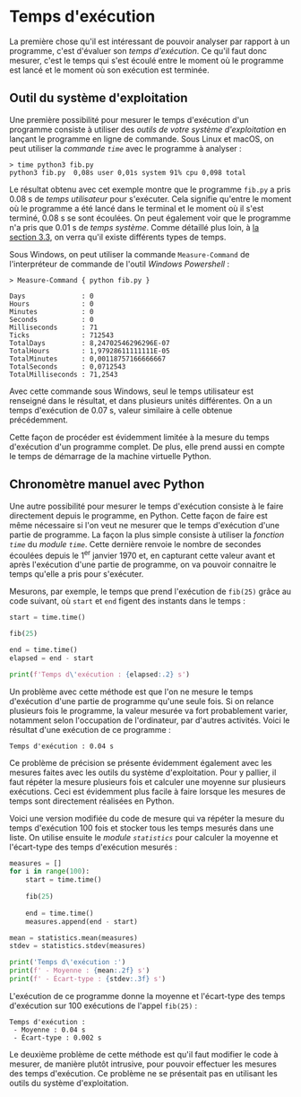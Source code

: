 # Temps d'exécution

La première chose qu'il est intéressant de pouvoir analyser par rapport à un programme, c'est d'évaluer son *temps d'exécution*. Ce qu'il faut donc mesurer, c'est le temps qui s'est écoulé entre le moment où le programme est lancé et le moment où son exécution est terminée.

## Outil du système d'exploitation

Une première possibilité pour mesurer le temps d'exécution d'un programme consiste à utiliser des *outils de votre système d'exploitation* en lançant le programme en ligne de commande. Sous Linux et macOS, on peut utiliser la *commande `time`* avec le programme à analyser :

```
> time python3 fib.py
python3 fib.py  0,08s user 0,01s system 91% cpu 0,098 total
```

Le résultat obtenu avec cet exemple montre que le programme `fib.py` a pris 0.08&nbsp;s de *temps utilisateur* pour s'exécuter. Cela signifie qu'entre le moment où le programme a été lancé dans le terminal et le moment où il s'est terminé, 0.08&nbsp;s se sont écoulées. On peut également voir que le programme n'a pris que 0.01&nbsp;s de *temps système*. Comme détaillé plus loin, à [la section&nbsp;3.3](../type-de-temps/), on verra qu'il existe différents types de temps.

Sous Windows, on peut utiliser la commande `Measure-Command` de l'interpréteur de commande de l'outil *Windows Powershell* :

```
> Measure-Command { python fib.py }

Days              : 0
Hours             : 0
Minutes           : 0
Seconds           : 0
Milliseconds      : 71
Ticks             : 712543
TotalDays         : 8,24702546296296E-07
TotalHours        : 1,97928611111111E-05
TotalMinutes      : 0,00118757166666667
TotalSeconds      : 0,0712543
TotalMilliseconds : 71,2543
```

Avec cette commande sous Windows, seul le temps utilisateur est renseigné dans le résultat, et dans plusieurs unités différentes. On a un temps d'exécution de 0.07&nbsp;s, valeur similaire à celle obtenue précédemment.

Cette façon de procéder est évidemment limitée à la mesure du temps d'exécution d'un programme complet. De plus, elle prend aussi en compte le temps de démarrage de la machine virtuelle Python.

## Chronomètre manuel avec Python

Une autre possibilité pour mesurer le temps d'exécution consiste à le faire directement depuis le programme, en Python. Cette façon de faire est même nécessaire si l'on veut ne mesurer que le temps d'exécution d'une partie de programme. La façon la plus simple consiste à utiliser la *fonction `time`* du *module `time`*. Cette dernière renvoie le nombre de secondes écoulées depuis le 1<sup>er</sup> janvier 1970 et, en capturant cette valeur avant et après l'exécution d'une partie de programme, on va pouvoir connaitre le temps qu'elle a pris pour s'exécuter.

Mesurons, par exemple, le temps que prend l'exécution de `fib(25)` grâce au code suivant, où `start` et `end` figent des instants dans le temps :

``` python
start = time.time()

fib(25)

end = time.time()
elapsed = end - start

print(f'Temps d\'exécution : {elapsed:.2} s')
```

Un problème avec cette méthode est que l'on ne mesure le temps d'exécution d'une partie de programme qu'une seule fois. Si on relance plusieurs fois le programme, la valeur mesurée va fort probablement varier, notamment selon l'occupation de l'ordinateur, par d'autres activités. Voici le résultat d'une exécution de ce programme :

```
Temps d'exécution : 0.04 s
```

Ce problème de précision se présente évidemment également avec les mesures faites avec les outils du système d'exploitation. Pour y pallier, il faut répéter la mesure plusieurs fois et calculer une moyenne sur plusieurs exécutions. Ceci est évidemment plus facile à faire lorsque les mesures de temps sont directement réalisées en Python.

Voici une version modifiée du code de mesure qui va répéter la mesure du temps d'exécution 100 fois et stocker tous les temps mesurés dans une liste. On utilise ensuite le *module `statistics`* pour calculer la moyenne et l'écart-type des temps d'exécution mesurés :

``` python
measures = []
for i in range(100):
    start = time.time()
    
    fib(25)
    
    end = time.time()
    measures.append(end - start)

mean = statistics.mean(measures)
stdev = statistics.stdev(measures)

print('Temps d\'exécution :')
print(f' - Moyenne : {mean:.2f} s')
print(f' - Écart-type : {stdev:.3f} s')
```

L'exécution de ce programme donne la moyenne et l'écart-type des temps d'exécution sur 100 exécutions de l'appel `fib(25)` :

```
Temps d'exécution :
 - Moyenne : 0.04 s
 - Écart-type : 0.002 s
```

Le deuxième problème de cette méthode est qu'il faut modifier le code à mesurer, de manière plutôt intrusive, pour pouvoir effectuer les mesures des temps d'exécution. Ce problème ne se présentait pas en utilisant les outils du système d'exploitation.
